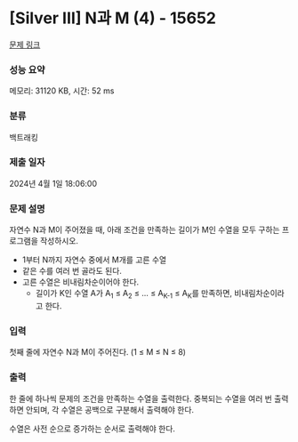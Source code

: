 # [Silver III] N과 M (4) - 15652 

[문제 링크](https://www.acmicpc.net/problem/15652) 

### 성능 요약

메모리: 31120 KB, 시간: 52 ms

### 분류

백트래킹

### 제출 일자

2024년 4월 1일 18:06:00

### 문제 설명

<p style="user-select: auto !important;">자연수 N과 M이 주어졌을 때, 아래 조건을 만족하는 길이가 M인 수열을 모두 구하는 프로그램을 작성하시오.</p>

<ul style="user-select: auto !important;">
	<li style="user-select: auto !important;">1부터 N까지 자연수 중에서 M개를 고른 수열</li>
	<li style="user-select: auto !important;">같은 수를 여러 번 골라도 된다.</li>
	<li style="user-select: auto !important;">고른 수열은 비내림차순이어야 한다.
	<ul style="user-select: auto !important;">
		<li style="user-select: auto !important;">길이가 K인 수열 A가 A<sub style="user-select: auto !important;">1</sub> ≤ A<sub style="user-select: auto !important;">2</sub> ≤ ... ≤ A<sub style="user-select: auto !important;">K-1</sub> ≤ A<sub style="user-select: auto !important;">K</sub>를 만족하면, 비내림차순이라고 한다.</li>
	</ul>
	</li>
</ul>

### 입력 

 <p style="user-select: auto !important;">첫째 줄에 자연수 N과 M이 주어진다. (1 ≤ M ≤ N ≤ 8)</p>

### 출력 

 <p style="user-select: auto !important;">한 줄에 하나씩 문제의 조건을 만족하는 수열을 출력한다. 중복되는 수열을 여러 번 출력하면 안되며, 각 수열은 공백으로 구분해서 출력해야 한다.</p>

<p style="user-select: auto !important;">수열은 사전 순으로 증가하는 순서로 출력해야 한다.</p>

